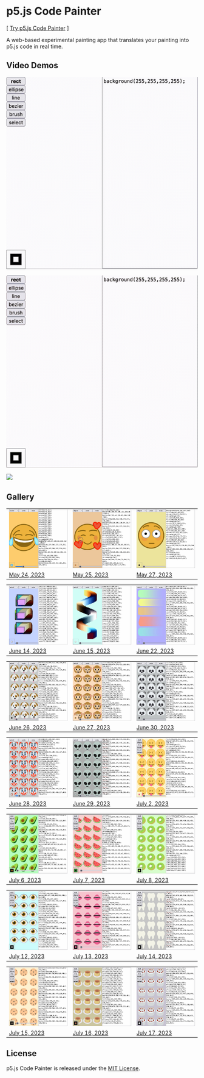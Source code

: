 # p5.js Code Painter

[ [Try p5.js Code Painter](https://jackbdu.com/p5-code-painter/) ]

A web-based experimental painting app that translates your painting into p5.js code in real time.

## Video Demos

![](assets/20230706-p5-code-painter-switch-to-vuejs-es-module-repeated-avocados-512x512@15fps.gif)

![](assets/20230707-p5-code-painter-clean-up-mouse-events-repeated-watermelons-512x512@15fps.gif)

![](assets/20230708-p5-code-painter-clean-up-keyboard-events-repeated-kiwifruits-512x512@15fps.gif)

## Gallery

|                                                                                                    |                                                                                                        |                                                                         |
| -------------------------------------------------------------------------------------------------- | ------------------------------------------------------------------------------------------------------ | ----------------------------------------------------------------------- |
| ![](assets/20230524-real-time-code-generation-bezier-face-with-tears-of-joy-1024x1024-frame-5.jpg) | ![](assets/20230525-real-time-code-generation-fix-bugs-smiling-face-with-hearts-1024x1024-frame-4.jpg) | ![](assets/20230527-p5-code-painter-flushed-face-1024x1024-frame-4.jpg) |
| [May 24, 2023](https://www.instagram.com/p/CsoxfBOLSVs/)                                           | [May 25, 2023](https://www.instagram.com/p/CsrnHCiLGVW/)                                               | [May 27, 2023](https://www.instagram.com/p/CsvpjpUL2pL/)                |

|                                                                                                                                    |                                                                                                                                     |                                                                                                         |
| ---------------------------------------------------------------------------------------------------------------------------------- | ----------------------------------------------------------------------------------------------------------------------------------- | ------------------------------------------------------------------------------------------------------- |
| ![](assets/20230614-p5-code-painter-click-and-drag-to-select-multiple-graphics-rectangles-forming-lissajous-1024x1024-frame-5.jpg) | ![](assets/20230615-p5-code-painter-shortcut-to-select-all-and-fix-bugs-duplicated-rectangles-without-stroke-1024x1024-frame-5.jpg) | ![](assets/20230622-p5-code-painter-resize-multiple-graphics-disappearing-shapes-1024x1024-frame-4.jpg) |
| [June 14, 2023](https://www.instagram.com/p/CtetN5JrIIW/)                                                                          | [June 15, 2023](https://www.instagram.com/p/Cth26DCN9kZ/)                                                                           | [June 22, 2023](https://www.instagram.com/p/Ctyo4FOri85/)                                               |

|                                                                                                |                                                                                                         |                                                                                          |
| ---------------------------------------------------------------------------------------------- | ------------------------------------------------------------------------------------------------------- | ---------------------------------------------------------------------------------------- |
| ![](assets/20230626-p5-code-painter-fix-corner-radius-bug-repeated-dogs-1024x1024-frame-7.jpg) | ![](assets/20230627-p5-code-painter-load-settings-from-selected-repeated-monkeys-1024x1024-frame-8.jpg) | ![](assets/20230630-p5-code-painter-rotation-test-repeated-pandas-1024x1024-frame-8.jpg) |
| [June 26, 2023](https://www.instagram.com/p/Ct8TYkgrP4v/)                                      | [June 27, 2023](https://www.instagram.com/p/Ct_oiJKrWzx/)                                               | [June 30, 2023](https://www.instagram.com/p/CuHrRFjrzKw/)                                |

|                                                                                              |                                                                                                                  |                                                                                                                   |
| -------------------------------------------------------------------------------------------- | ---------------------------------------------------------------------------------------------------------------- | ----------------------------------------------------------------------------------------------------------------- |
| ![](assets/20230628-p5-code-painter-add-comments-repeated-clown-faces-1024x1024-frame-9.jpg) | ![](assets/20230629-p5-code-painter-move-with-arrow-keys-repeated-extraterrestrial-aliens-1024x1024-frame-8.jpg) | ![](assets/20230702-p5-code-painter-vuejs-integration-repeated-squinting-faces-with-tongue-1024x1024-frame-8.jpg) |
| [June 28, 2023](https://www.instagram.com/p/CuCijy_r5cn/)                                    | [June 29, 2023](https://www.instagram.com/p/CuFOSthrPTb/)                                                        | [July 2, 2023](https://www.instagram.com/p/CuMyxvdrVRi/)                                                          |

|                                                                                                        |                                                                                                       |                                                                                                         |
| ------------------------------------------------------------------------------------------------------ | ----------------------------------------------------------------------------------------------------- | ------------------------------------------------------------------------------------------------------- |
| ![](assets/20230706-p5-code-painter-switch-to-vuejs-es-module-repeated-avocados-1024x1024-frame-6.jpg) | ![](assets/20230707-p5-code-painter-clean-up-mouse-events-repeated-watermelons-1024x1024-frame-8.jpg) | ![](assets/20230708-p5-code-painter-clean-up-keyboard-events-repeated-kiwifruits-1024x1024-frame-8.jpg) |
| [July 6, 2023](https://www.instagram.com/p/CuWicjdrgIf/)                                               | [July 7, 2023](https://www.instagram.com/p/CuYuBWxrow_/)                                              | [July 8, 2023](https://www.instagram.com/p/CubAM8ers0G/)                                                |

|                                                                                               |                                                                                                   |                                                                                                        |
| --------------------------------------------------------------------------------------------- | ------------------------------------------------------------------------------------------------- | ------------------------------------------------------------------------------------------------------ |
| ![](assets/20230712-p5-code-painter-add-dom-bounding-box-repeated-eyes-1024x1024-frame-8.jpg) | ![](assets/20230713-p5-code-painter-add-dom-control-points-repeated-mouths-1024x1024-frame-6.jpg) | ![](assets/20230714-p5-code-painter-add-dom-control-point-styles-repeated-teeth-1024x1024-frame-6.jpg) |
| [July 12, 2023](https://www.instagram.com/p/CumuHdih1pU/)                                     | [July 13, 2023](https://www.instagram.com/p/CupIKO4BKzR/)                                         | [July 14, 2023](https://www.instagram.com/p/CusCrFlhp3C/)                                              |

|                                                                                                     |                                                                                                               |                                                                                                                 |
| --------------------------------------------------------------------------------------------------- | ------------------------------------------------------------------------------------------------------------- | --------------------------------------------------------------------------------------------------------------- |
| ![](assets/20230715-p5-code-painter-test-dom-control-points-repeated-cookies-1024x1024-frame-6.jpg) | ![](assets/20230716-p5-code-painter-more-tests-on-dom-control-points-repeated-custards-1024x1024-frame-8.jpg) | ![](assets/20230717-p5-code-painter-more-test-svg-control-points-repeated-birthday-cakes-1024x1024-frame-8.jpg) |
| [July 15, 2023](https://www.instagram.com/p/Cuuh88khnsQ/)                                           | [July 16, 2023](https://www.instagram.com/p/CuxOeVrhZfh/)                                                     | [July 17, 2023](https://www.instagram.com/p/Cuy3TKJLVTd/)                                                       |

## License

p5.js Code Painter is released under the [MIT License](./LICENSE).
